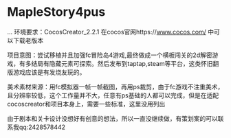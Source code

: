 # MapleStory4pus
...
环境要求：CocosCreator_2.2.1   在cocos官网https://www.cocos.com/ 中可以下载老版本

项目意图：尝试移植并且加强fc冒险岛4游戏,最终做成一个横板闯关的2d解密游戏，有多结局有隐藏元素可探索。然后发布到taptap,steam等平台，这类怀旧翻版游戏应该是有发烧友玩的。

美术素材来源：用fc模拟器一帧一帧截图，再用ps裁剪，由于fc游戏不注重美术，且分辨率较低，这个工作量并不大，任意有ps基础的人都可以完成，但是在适配cocoscreator和项目本身上，需要一些标准，这里没用列出

由于剧本和关卡设计没想好有创意的想法，所以一直没继续做，有策划案的可以联系我qq:2428578442

